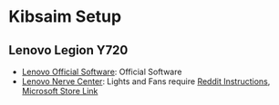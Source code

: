 # Kibsaim Setup

## Lenovo Legion Y720

- [Lenovo Official Software](https://pcsupport.lenovo.com/mx/es/products/laptops-and-netbooks/legion-series/legion-y720-15ikb/downloads/driver-list/): Official Software
- [Lenovo Nerve Center](https://store.rg-adguard.net/): Lights and Fans require [Reddit Instructions](https://www.reddit.com/r/Lenovo/comments/ltq987/lenovo_nerve_center_download/), [Microsoft Store Link](https://www.microsoft.com/en-us/p/lenovo-nerve-center/9n69gq0x4v00)
